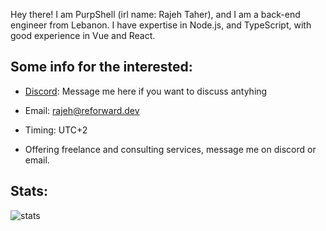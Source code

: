 Hey there! I am PurpShell (irl name: Rajeh Taher), and I am a back-end engineer from Lebanon. I have expertise in Node.js, and TypeScript, with good experience in Vue and React.

## Some info for the interested:
- [Discord](https://discordapp.com/users/448493575093616640): Message me here if you want to discuss antyhing

- Email: rajeh@reforward.dev

- Timing: UTC+2

- Offering freelance and consulting services, message me on discord or email.

## Stats:
![stats](https://github-readme-stats.vercel.app/api?username=purpshell&show_icons=true&hide_title=false&count_private=true&theme=radical&border_color=000000)

